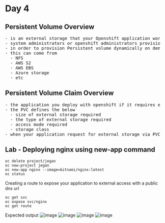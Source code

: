 # Day 4

## Persistent Volume Overview
<pre>
- is an external storage that your Openshift application workloads utilize
- system administrators or openshift administrators provisions the PV either manually or dynamically
- in order to provision Persistent volume dynamically on demand, the system administrator can create a storage class for NFS or AWS or Azure, etc
- this can come from 
  - NFS
  - AWS S2
  - AWS EBS
  - Azure storage
  - etc
</pre>

## Persistent Volume Claim Overview
<pre>
- the application you deploy with openshift if it requires external storage, it can request for the external storage by defining a Persisten Volume Claim (PVC)
- the PVC defines the below
  - size of external storage required
  - the type of external storage required
  - access mode required
  - storage class 
- when your application request for external storage via PVC, openshift cluster should have a matching PV, if not your application Pod will be in Pending state
</pre>

## Lab - Deploying nginx using new-app command
```
oc delete project/jegan
oc new-project jegan
oc new-app nginx --image=bitnami/nginx:latest
oc status
```

Creating a route to expose your application to external access with a public dns url
```
oc get svc
oc expose svc/nginx
oc get route
```

Expected output
![image](https://github.com/user-attachments/assets/8a7470fa-5b9a-4624-9882-02176ea596b6)
![image](https://github.com/user-attachments/assets/77c1c665-912b-4839-b858-e0ca4c73ece5)
![image](https://github.com/user-attachments/assets/d2441856-53fb-4553-81b6-f7baecaa848a)
![image](https://github.com/user-attachments/assets/15516aef-c899-4201-9f39-e4381e8dc7ff)
